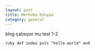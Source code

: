 ```yaml
---
layout: post
title: Merhaba Dünyaa
category: general
---
```



blog çalısıyor mu test 1-2

``` ruby def index puts "hello world" end ``` 

